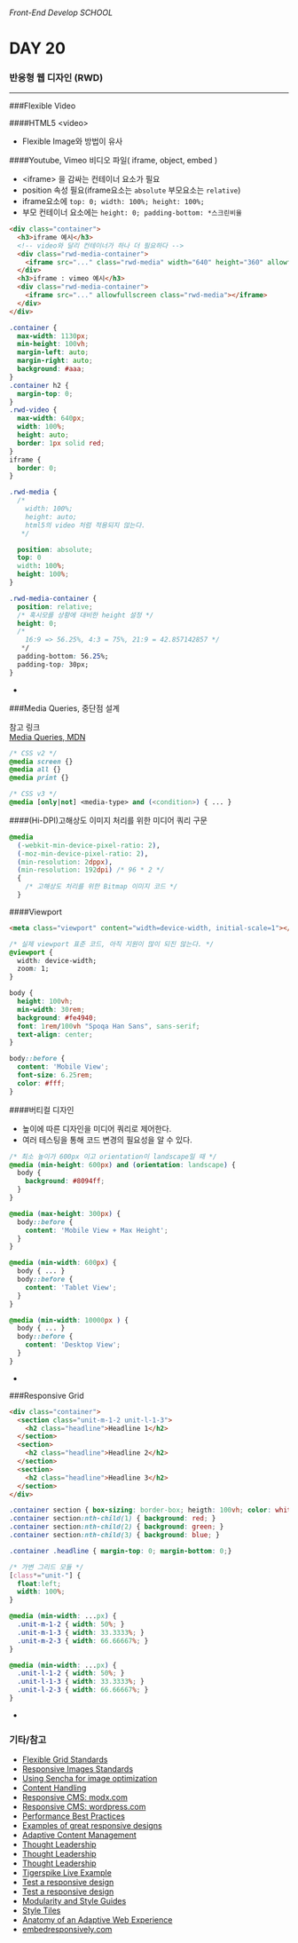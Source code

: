###### Front-End Develop SCHOOL

# DAY 20

### 반응형 웹 디자인 (RWD)

---

###Flexible Video

####HTML5 &lt;video&gt;

 - Flexible Image와 방법이 유사

####Youtube, Vimeo 비디오 파일( iframe, object, embed )

 - &lt;iframe&gt; 을 감싸는 컨테이너 요소가 필요
 - position 속성 필요(iframe요소는 `absolute` 부모요소는 `relative`)
 - iframe요소에 `top: 0; width: 100%; height: 100%;`
 - 부모 컨테이너 요소에는 `height: 0; padding-bottom: *스크린비율`

```html
<div class="container">
  <h3>iframe 예시</h3>
  <!-- video와 달리 컨테이너가 하나 더 필요하다 -->
  <div class="rwd-media-container">
    <iframe src="..." class="rwd-media" width="640" height="360" allowfullscreen></iframe>
  </div>
  <h3>iframe : vimeo 예시</h3>
  <div class="rwd-media-container">
    <iframe src="..." allowfullscreen class="rwd-media"></iframe>
  </div>
</div>
```
```css
.container {
  max-width: 1130px;
  min-height: 100vh;
  margin-left: auto;
  margin-right: auto;
  background: #aaa;
}
.container h2 {
  margin-top: 0;
}
.rwd-video {
  max-width: 640px;
  width: 100%;
  height: auto;
  border: 1px solid red;
}
iframe {
  border: 0;
}

.rwd-media {
  /*
    width: 100%; 
    height: auto;
    html5의 video 처럼 적용되지 않는다.
   */

  position: absolute;
  top: 0
  width: 100%;
  height: 100%;
}

.rwd-media-container {
  position: relative;
  /* 혹시모를 상황에 대비한 height 설정 */
  height: 0;
  /*
    16:9 => 56.25%, 4:3 = 75%, 21:9 = 42.857142857 */
   */
  padding-bottom: 56.25%; 
  padding-top: 30px;
}
```

-

###Media Queries, 중단점 설계

참고 링크    
[Media Queries, MDN](https://developer.mozilla.org/ko/docs/Web/Guide/CSS/Media_queries)

```css
/* CSS v2 */
@media screen {}
@media all {}
@media print {}

/* CSS v3 */
@media [only|not] <media-type> and (<condition>) { ... }
```

####(Hi-DPI)고해상도 이미지 처리를 위한 미디어 쿼리 구문
```css
@media
  (-webkit-min-device-pixel-ratio: 2),
  (-moz-min-device-pixel-ratio: 2),
  (min-resolution: 2dppx),
  (min-resolution: 192dpi) /* 96 * 2 */
  {
    /* 고해상도 처리를 위한 Bitmap 이미지 코드 */
  }
```

####Viewport
```html
<meta class="viewport" content="width=device-width, initial-scale=1"></meta>
```
```css
/* 실제 viewport 표준 코드, 아직 지원이 많이 되진 않는다. */
@viewport {
  width: device-width;
  zoom: 1;
}
```

```css
body {
  height: 100vh;
  min-width: 30rem;
  background: #fe4940;
  font: 1rem/100vh "Spoqa Han Sans", sans-serif;
  text-align: center;
}

body::before {
  content: 'Mobile View';
  font-size: 6.25rem;
  color: #fff;
}

```

####버티컬 디자인

 - 높이에 따른 디자인을 미디어 쿼리로 제어한다.
 - 여러 테스팅을 통해 코드 변경의 필요성을 알 수 있다.

```css
/* 최소 높이가 600px 이고 orientation이 landscape일 때 */
@media (min-height: 600px) and (orientation: landscape) {
  body {
    background: #8094ff;
  }
}

@media (max-height: 300px) {
  body::before {
    content: 'Mobile View + Max Height';
  }
}

@media (min-width: 600px) {
  body { ... }
  body::before {
    content: 'Tablet View';
  }
}

@media (min-width: 10000px ) {
  body { ... }
  body::before {
    content: 'Desktop View';
  }
}
```

-

###Responsive Grid

```html
<div class="container">
  <section class="unit-m-1-2 unit-l-1-3">
    <h2 class="headline">Headline 1</h2>
  </section>
  <section>
    <h2 class="headline">Headline 2</h2>
  </section>
  <section>
    <h2 class="headline">Headline 3</h2>
  </section>
</div>
```
```css
.container section { box-sizing: border-box; heigth: 100vh; color: white; text-align: center; }
.container section:nth-child(1) { background: red; }
.container section:nth-child(2) { background: green; }
.container section:nth-child(3) { background: blue; }

.container .headline { margin-top: 0; margin-bottom: 0;}

/* 가변 그리드 모듈 */
[class*="unit-"] {
  float:left;
  width: 100%;
}

@media (min-width: ...px) {
  .unit-m-1-2 { width: 50%; }
  .unit-m-1-3 { width: 33.3333%; }
  .unit-m-2-3 { width: 66.66667%; }
}

@media (min-width: ...px) {
  .unit-l-1-2 { width: 50%; }
  .unit-l-1-3 { width: 33.3333%; }
  .unit-l-2-3 { width: 66.66667%; }
}
```

-

### 기타/참고

- [Flexible Grid Standards](http://tgrs.pk/u7kjy)
- [Responsive Images Standards](http://tgrs.pk/9849p)
- [Using Sencha for image optimization](http://tgrs.pk/so2ho)
- [Content Handling](http://tgrs.pk/p8iui)
- [Responsive CMS: modx.com](http://modx.com/)
- [Responsive CMS: wordpress.com](http://wordpress.com/)
- [Performance Best Practices](http://tgrs.pk/7pya9)
- [Examples of great responsive designs](http://mediaqueri.es)
- [Adaptive Content Management](http://tgrs.pk/3gkod)
- [Thought Leadership](http://tgrs.pk/tst71)
- [Thought Leadership](http://tgrs.pk/sjsqn)
- [Thought Leadership](http://tgrs.pk/kfs07)
- [Tigerspike Live Example](http://www.careconnectivity.org)
- [Test a responsive design](http://tgrs.pk/4cyx7)
- [Test a responsive design](http://tgrs.pk/96u9l)
- [Modularity and Style Guides](http://tgrs.pk/4jfqe)
- [Style Tiles](http://styletil.es/)
- [Anatomy of an Adaptive Web Experience](http://tgrs.pk/5j514)
- [embedresponsively.com](http://embedresponsively.com/)